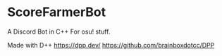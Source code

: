 # ScoreFarmerBot

A Discord Bot in C++
For osu! stuff.

Made with D++
https://dpp.dev/
https://github.com/brainboxdotcc/DPP
